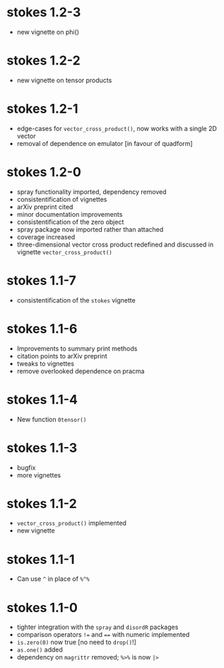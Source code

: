 # stokes 1.2-3

- new vignette on phi()


# stokes 1.2-2

- new vignette on tensor products



# stokes 1.2-1

- edge-cases for `vector_cross_product()`, now works with a single 2D vector
- removal of dependence on emulator [in favour of quadform]

# stokes 1.2-0

- spray functionality imported, dependency removed
- consistentification of vignettes
- arXiv preprint cited
- minor documentation improvements
- consistentification of the zero object
- spray package now imported rather than attached
- coverage increased
- three-dimensional vector cross product redefined and discussed in vignette `vector_cross_product()`

# stokes 1.1-7

- consistentification of the `stokes` vignette

# stokes 1.1-6

- Improvements to summary print methods
- citation points to arXiv preprint
- tweaks to vignettes
- remove overlooked dependence on pracma

# stokes 1.1-4

- New function `0tensor()`

# stokes 1.1-3

- bugfix
- more vignettes

# stokes 1.1-2

- `vector_cross_product()` implemented
- new vignette

# stokes 1.1-1

- Can use `^` in place of `%^%`

# stokes 1.1-0

- tighter integration with the `spray` and `disordR` packages
- comparison operators `!=` and `==` with numeric implemented
- `is.zero(0)` now true [no need to `drop()`!]
- `as.one()` added
- dependency on `magrittr` removed; `%>%` is now `|>`
